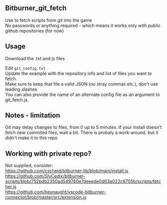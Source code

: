 ## Bitburner_git_fetch
Use to fetch scripts from git into the game<br />
No passwords or anything required - which means it works only with public github repositories (for now)

## Usage
Download the .txt and js files

Edit `git_config.txt`<br />
Update the example with the repository info and list of files you want to fetch.<br />
Make sure to keep that file a valid JSON (no stray commas etc.), don't use leading slashes<br />
You can also provide the name of an alternate config file as an argument to git_fetch.js.

## Notes - limitation
Git may delay changes to files, from 0 up to 5 minutes. If your install doesn't fetch new commited files, wait a bit. There is probaly a work-around, but it didn't make it to this repo

## Working with private repo?
Not supplied, consider: <br />
https://github.com/cscheid/bitburner-lib/blob/main/install.js <br />
https://github.com/SlyCedix/bitburner-scripts/blob/752bdb2350ad549740e7deeede0d63a022c6705b/scripts/fetcher.js <br />
https://github.com/hexnaught/vscode-bitburner-connector/blob/master/src/extension.js
